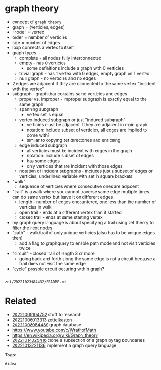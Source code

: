 # graph theory

- concept of `graph theory`
- graph = {verticies, edges}
- "node" = vertex
- order = number of verticies
- size = number of edges
- loop connects a vertex to itself
- graph types
  - complete - all nodes fully interconnected
  - empty - has 0 verticies
    - some definitions include a graph with 0 verticies
  - trivial graph - has 1 vertex with 0 edges, empty graph on 1 vertex
  - null graph - no verticies and no edges
- 2 edges are adjacent if they are connected to the same vertex "incident with the vertex"
- subgraph - graph that contains same verticies and edges
  - proper vs. improper - improper subgraph is exactly equal to the same graph
  - spanning subgraph
    - vertex set is equal
  - vertex-induced subgraph or just "induced subgraph"
    - verticies must be adjacent if they are adjacent in main graph
    - notation: include subset of verticies, all edges are implied to come with?
    - similar to copying zet directories and enriching
  - edge induced subgraph
    - all verticies must be incident with edges in the graph
    - notation: include subset of edges
    - has some edges
    - only verticies that are incident with those edges
  - notation of incident subgraphs - includes just a subset of edges or verticies; underlined variable with set in square brackets
- "walk"
  - sequence of verticies where consecutive ones are adjacent
- "trail" is a walk where you cannot traverse same edge multiple times. can do same vertex but leave it on different edges.
  - length - number of edges encountered, one less than the number of verticies in walk
  - open trail - ends at a different vertex than it started
  - closed trail - ends at same starting vertex
- my graph query language is about specifying a trail using set theory to filter the next nodes
- "path" - walk/trail of only unique verticies (also has to be unique edges then)
  - add a flag to graphquery to enable path mode and not visit verticies twice
- "circuit" - closed trail of length 3 or more
  - going back and forth along the same edge is not a circuit because a trail does not visit the same edge
- "cycle" possble circuit occuring within graph?

```
```

` zet/20221023084432/README.md `

# Related

- [20221009104752](/zet/20221009104752/README.md) stuff to research
- [20221006013313](/zet/20221006013313/README.md) zettelkasten
- [20221008054439](/zet/20221008054439/README.md) graph database
- https://www.youtube.com/c/WrathofMath
- <https://en.wikipedia.org/wiki/Graph_theory>
- [20221014025416](/zet/20221014025416/README.md) clone a subsection of a graph by tag boundaries
- [20221013221136](/zet/20221013221136/README.md) implement a graph query language

Tags:

    #idea
